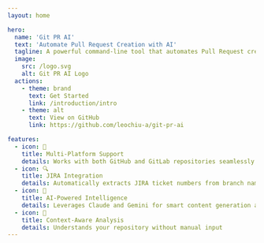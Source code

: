 ```yaml
---
layout: home

hero:
  name: 'Git PR AI'
  text: 'Automate Pull Request Creation with AI'
  tagline: A powerful command-line tool that automates Pull Request creation for GitHub and GitLab with JIRA integration
  image:
    src: /logo.svg
    alt: Git PR AI Logo
  actions:
    - theme: brand
      text: Get Started
      link: /introduction/intro
    - theme: alt
      text: View on GitHub
      link: https://github.com/leochiu-a/git-pr-ai

features:
  - icon: 🚀
    title: Multi-Platform Support
    details: Works with both GitHub and GitLab repositories seamlessly
  - icon: 🔍
    title: JIRA Integration
    details: Automatically extracts JIRA ticket numbers from branch names
  - icon: 🤖
    title: AI-Powered Intelligence
    details: Leverages Claude and Gemini for smart content generation and code analysis
  - icon: 🎯
    title: Context-Aware Analysis
    details: Understands your repository without manual input
---
```

